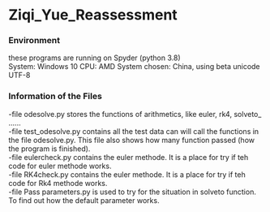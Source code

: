 # Ziqi_Yue_Reassessment
### Environment
these programs are running on Spyder (python 3.8)  
System: Windows 10
CPU: AMD
System chosen: China, using beta unicode UTF-8

### Information of the Files
-file odesolve.py stores the functions of arithmetics, like euler, rk4, solveto_ ......   
-file test_odesolve.py contains all the test data can will call the functions in the file odesolve.py. This file also shows how many function passed (how the program is finished).   
-file eulercheck.py contains the euler methode. It is a place for try if teh code for euler methode works.  
-file RK4check.py contains the euler methode. It is a place for try if teh code for Rk4 methode works.  
-file Pass parameters.py is used to try for the situation in solveto function. To find out how the default parameter works.    
